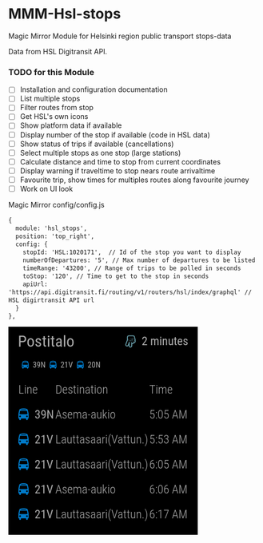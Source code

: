 # MMM-Hsl-stops
Magic Mirror Module for Helsinki region public transport stops-data

Data from HSL Digitransit API.


### TODO for this Module

- [ ] Installation and configuration documentation
- [ ] List multiple stops
- [ ] Filter routes from stop
- [ ] Get HSL's own icons
- [ ] Show platform data if available
- [ ] Display number of the stop if available (code in HSL data)
- [ ] Show status of trips if available (cancellations)
- [ ] Select multiple stops as one stop (large stations)
- [ ] Calculate distance and time to stop from current coordinates
- [ ] Display warning if traveltime to stop nears route arrivaltime
- [ ] Favourite trip, show times for multiples routes along favourite journey
- [ ] Work on UI look

Magic Mirror config/config.js
```
{
  module: 'hsl_stops',
  position: 'top_right',
  config: {
    stopId: 'HSL:1020171',  // Id of the stop you want to display
    numberOfDepartures: '5', // Max number of departures to be listed
    timeRange: '43200', // Range of trips to be polled in seconds
    toStop: '120', // Time to get to the stop in seconds 
    apiUrl: 'https://api.digitransit.fi/routing/v1/routers/hsl/index/graphql' // HSL digirtransit API url
  }
},
```
![alt tag](https://raw.githubusercontent.com/0EQUALIZERO/MMM-Hsl-stops/master/images/screenshot.png)
